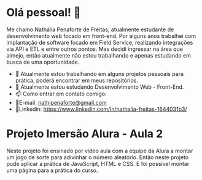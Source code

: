 # Olá pessoal! 👋

Me chamo Nathália Penaforte de Freitas, atualmente estudante de desenvolvimento web focado em front-end.
Por alguns anos trabalhei com implantação de software focado em Field Service, realizando integrações via API e ETL e entre outros pontos.
Mas decidi ingressar na área que almejo, então atualmente não estou trabalhando e apenas estudando em busca de uma oportunidade.

- 🔭 Atualmente estou trabalhando em alguns projetos pessoais para prática, poderá encontrar em meus repositórios.
- 🌱 Atualmente estou estudando Desenvolvimento Web - Front-End.
- 📫 Como entrar em contato comigo:
- 📧E-mail: nathipenaforte@gmail.com
- 📌Linkedin: https://www.linkedin.com/in/nathalia-freitas-1644031b3/

# Projeto Imersão Alura - Aula 2

Neste projeto foi ensinado por vídeo aula com a equipe da Alura a montar um jogo de sorte para adivinhar o número aleatório.
Então neste projeto pude aplicar a prática de JavaScript, HTML e CSS. E foi possível montar uma página para a prática do curso.
